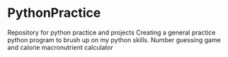 # PythonPractice
Repository for python practice and projects
Creating a general practice python program to brush up on my python skills. Number guessing game and calorie macronutrient calculator

